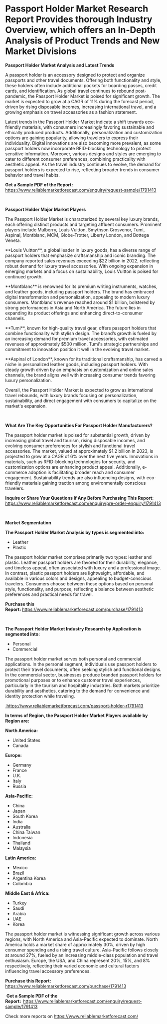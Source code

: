 <p><h1>Passport Holder Market Research Report Provides thorough Industry Overview, which offers an In-Depth Analysis of Product Trends and New Market Divisions</h1></p><p><strong>Passport Holder Market Analysis and Latest Trends</strong></p>
<p><p>A passport holder is an accessory designed to protect and organize passports and other travel documents. Offering both functionality and style, these holders often include additional pockets for boarding passes, credit cards, and identification. As global travel continues to rebound post-pandemic, the Passport Holder Market is poised for significant growth. The market is expected to grow at a CAGR of 11% during the forecast period, driven by rising disposable incomes, increasing international travel, and a growing emphasis on travel accessories as a fashion statement.</p><p>Latest trends in the Passport Holder Market indicate a shift towards eco-friendly materials, with consumers increasingly favoring sustainable and ethically produced products. Additionally, personalization and customization options are gaining popularity, allowing travelers to express their individuality. Digital innovations are also becoming more prevalent, as some passport holders now incorporate RFID-blocking technology to protect sensitive information. Moreover, various designs and styles are emerging to cater to different consumer preferences, combining practicality with aesthetic appeal. As the travel industry continues to evolve, the demand for passport holders is expected to rise, reflecting broader trends in consumer behavior and travel habits.</p></p>
<p><strong>Get a Sample PDF of the Report:&nbsp;</strong> <a href="https://www.reliablemarketforecast.com/enquiry/request-sample/1791413?utm_campaign=2249&utm_medium=2&utm_source=Github&utm_content=ia&utm_term=06022025&utm_id=passport-holder">https://www.reliablemarketforecast.com/enquiry/request-sample/1791413</a></p>
<p>&nbsp;</p>
<p><strong>Passport Holder Major Market Players</strong></p>
<p><p>The Passport Holder Market is characterized by several key luxury brands, each offering distinct products and targeting affluent consumers. Prominent players include Mulberry, Louis Vuitton, Smythson Grosvenor, Tumi, Aspinal, Montblanc, MCM, Globe-Trotter, Liberty London, and Bottega Veneta.</p><p>**Louis Vuitton**, a global leader in luxury goods, has a diverse range of passport holders that emphasize craftsmanship and iconic branding. The company reported sales revenues exceeding $22 billion in 2022, reflecting robust demand for luxury travel accessories. With ongoing expansion in emerging markets and a focus on sustainability, Louis Vuitton is poised for continued growth.</p><p>**Montblanc** is renowned for its premium writing instruments, watches, and leather goods, including passport holders. The brand has embraced digital transformation and personalization, appealing to modern luxury consumers. Montblanc's revenue reached around $1 billion, bolstered by strong performances in Asia and North America. The future lies in expanding its product offerings and enhancing direct-to-consumer channels.</p><p>**Tumi**, known for high-quality travel gear, offers passport holders that combine functionality with stylish design. The brand’s growth is fueled by an increasing demand for premium travel accessories, with estimated revenues of approximately $500 million. Tumi's strategic partnerships and commitment to innovation position it well in the evolving travel market.</p><p>**Aspinal of London**, known for its traditional craftsmanship, has carved a niche in personalized leather goods, including passport holders. With steady growth driven by an emphasis on customization and online sales channels, the brand aligns well with increasing consumer trends favoring luxury personalization.</p><p>Overall, the Passport Holder Market is expected to grow as international travel rebounds, with luxury brands focusing on personalization, sustainability, and direct engagement with consumers to capitalize on the market's expansion.</p></p>
<p>&nbsp;</p>
<p><strong>What Are The Key Opportunities For Passport Holder Manufacturers?</strong></p>
<p><p>The passport holder market is poised for substantial growth, driven by increasing global travel and tourism, rising disposable incomes, and evolving consumer preferences for stylish and functional travel accessories. The market, valued at approximately $1.2 billion in 2023, is projected to grow at a CAGR of 6% over the next five years. Innovations in materials, such as RFID-blocking technologies for security, and customization options are enhancing product appeal. Additionally, e-commerce adoption is facilitating broader reach and consumer engagement. Sustainability trends are also influencing designs, with eco-friendly materials gaining traction among environmentally conscious travelers.</p></p>
<p><strong>Inquire or Share Your Questions If Any Before Purchasing This Report:</strong> <a href="https://www.reliablemarketforecast.com/enquiry/pre-order-enquiry/1791413?utm_campaign=2249&utm_medium=2&utm_source=Github&utm_content=ia&utm_term=06022025&utm_id=passport-holder">https://www.reliablemarketforecast.com/enquiry/pre-order-enquiry/1791413</a></p>
<p>&nbsp;</p>
<p><strong>Market Segmentation</strong></p>
<p><strong>The Passport Holder Market Analysis by types is segmented into:</strong></p>
<p><ul><li>Leather</li><li>Plastic</li></ul></p>
<p><p>The passport holder market comprises primarily two types: leather and plastic. Leather passport holders are favored for their durability, elegance, and timeless appeal, often associated with luxury and a professional image. In contrast, plastic passport holders are lightweight, affordable, and available in various colors and designs, appealing to budget-conscious travelers. Consumers choose between these options based on personal style, functionality, and purpose, reflecting a balance between aesthetic preferences and practical needs for travel.</p></p>
<p><strong>Purchase this Report:&nbsp;</strong><a href="https://www.reliablemarketforecast.com/purchase/1791413?utm_campaign=2249&utm_medium=2&utm_source=Github&utm_content=ia&utm_term=06022025&utm_id=passport-holder">https://www.reliablemarketforecast.com/purchase/1791413</a></p>
<p>&nbsp;</p>
<p><strong>The Passport Holder Market Industry Research by Application is segmented into:</strong></p>
<p><ul><li>Personal</li><li>Commercial</li></ul></p>
<p><p>The passport holder market serves both personal and commercial applications. In the personal segment, individuals use passport holders to protect their travel documents, often seeking stylish and functional designs. In the commercial sector, businesses produce branded passport holders for promotional purposes or to enhance customer travel experiences, particularly in the tourism and hospitality industries. Both markets prioritize durability and aesthetics, catering to the demand for convenience and identity protection while traveling.</p></p>
<p><a href="https://www.reliablemarketforecast.com/passport-holder-r1791413?utm_campaign=2249&utm_medium=2&utm_source=Github&utm_content=ia&utm_term=06022025&utm_id=passport-holder">&nbsp;https://www.reliablemarketforecast.com/passport-holder-r1791413</a></p>
<p><strong>In terms of Region, the Passport Holder Market Players available by Region are:</strong></p>
<p>
    <p> <strong> North America: </strong>
        <ul>
            <li>United States</li>
            <li>Canada</li>
        </ul>
        </p> 
    <p> <strong> Europe: </strong>
        <ul>
            <li>Germany</li>
            <li>France</li>
            <li>U.K.</li>
            <li>Italy</li>
            <li>Russia</li>
        </ul>
        </p> 
    <p> <strong> Asia-Pacific: </strong>
        <ul>
            <li>China</li>
            <li>Japan</li>
            <li>South Korea</li>
            <li>India</li>
            <li>Australia</li>
            <li>China Taiwan</li>
            <li>Indonesia</li>
            <li>Thailand</li>
            <li>Malaysia</li>
        </ul>
        </p> 
    <p> <strong> Latin America: </strong>
        <ul>
            <li>Mexico</li>
            <li>Brazil</li>
            <li>Argentina Korea</li>
            <li>Colombia</li>
        </ul>
        </p> 
    <p> <strong> Middle East & Africa: </strong>
        <ul>
            <li>Turkey</li>
            <li>Saudi</li>
            <li>Arabia</li>
            <li>UAE</li>
            <li>Korea</li>
        </ul>
    </p>
    </p>
<p><p>The passport holder market is witnessing significant growth across various regions, with North America and Asia-Pacific expected to dominate. North America holds a market share of approximately 30%, driven by high consumer spending and a rising travel culture. Asia-Pacific follows closely at around 27%, fueled by an increasing middle-class population and travel enthusiasm. Europe, the USA, and China represent 20%, 15%, and 8% respectively, reflecting their varied economic and cultural factors influencing travel accessory preferences.</p></p>
<p><strong>Purchase this Report: </strong><a href="https://www.reliablemarketforecast.com/purchase/1791413?utm_campaign=2249&utm_medium=2&utm_source=Github&utm_content=ia&utm_term=06022025&utm_id=passport-holder">https://www.reliablemarketforecast.com/purchase/1791413</a></p>
<p>&nbsp;<strong>Get a Sample PDF of the Report:&nbsp;&nbsp;</strong><a href="https://www.reliablemarketforecast.com/enquiry/request-sample/1791413?utm_campaign=2249&utm_medium=2&utm_source=Github&utm_content=ia&utm_term=06022025&utm_id=passport-holder">https://www.reliablemarketforecast.com/enquiry/request-sample/1791413</a></p>
<p><strong></strong></p>
<p>Check more reports on <a href="https://www.reliablemarketforecast.com/?utm_campaign=2249&utm_medium=2&utm_source=Github&utm_content=ia&utm_term=06022025&utm_id=passport-holder">https://www.reliablemarketforecast.com/</a></p>